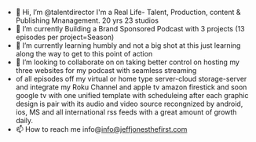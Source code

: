 - 👋 Hi, I’m @talentdirector I'm a Real Life- Talent, Production, content & Publishing Mnanagement. 20 yrs 23 studios
- 👀 I’m currently Building a Brand Sponsored Podcast with 3 projects (13 episodes per project=Season)
- 🌱 I’m currently learning humbly and not a big shot at this just learning along the way to get to this point of action
- 💞️ I’m looking to collaborate on on taking better control on hosting my three websites for my podcast with seamless streaming
- of all episodes off my virtual or home type server-cloud storage-server and integrate my Roku Channel and apple tv amazon firestick and soon google tv with one unified template with scheduleing after each graphic design is pair with its audio and video source recongnized by android, ios, MS and all international rss feeds with a great amount of growth daily.
- 📫 How to reach me info@info@jeffjonesthefirst.com

<!---
talentdirector/talentdirector is a ✨ special ✨ repository because its `README.md` (this file) appears on your GitHub profile.
You can click the Preview link to take a look at your changes.
--->
